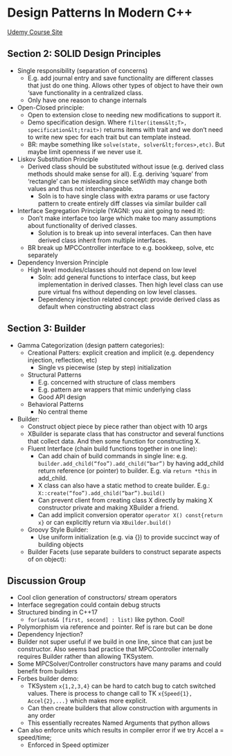 # Design Patterns In Modern C++
[Udemy Course Site](https://www.udemy.com/course/patterns-cplusplus/)

## Section 2: SOLID Design Principles
*   Single responsibility (separation of concerns)
    *   E.g. add journal entry and save functionality are different classes that just do one thing. Allows other types of object to have their own ‘save functionality in a centralized class.
    *   Only have one reason to change internals
*   Open-Closed principle:
    *   Open to extension close to needing new modifications to support it. 
    *   Demo specification design. Where `filter(items&lt;T>, specification&lt;trait>)` returns items with trait and we don’t need to write new spec for each trait but can template instead.
    *   BR: maybe something like `solve(state, solver&lt;forces>,etc)`. But maybe limit openness if we never use it.
*   Liskov Substitution Principle
    *   Derived class should be substituted without issue (e.g. derived class methods should make sense for all). E.g. deriving ‘square’ from ‘rectangle’ can be misleading since setWidth may change both values and thus not interchangeable.
        *   Soln is to have single class with extra params or use factory pattern to create entirely diff classes via similar builder call
*   Interface Segregation Principle (YAGNI: you aint going to need it):
    *   Don’t make interface too large which make too many assumptions about functionality of derived classes.
        *   Solution is to break up into several interfaces. Can then have derived class inherit from multiple interfaces.
    *   BR break up MPCController interface to e.g. bookkeep, solve, etc separately
*   Dependency Inversion Principle
    *   High level modules/classes should not depend on low level
        *   Soln: add general functions to interface class, but keep implementation in derived classes. Then high level class can use pure virtual fns without depending on low level classes. 
        *   Dependency injection related concept: provide derived class as default when constructing abstract class

## Section 3: Builder
*   Gamma Categorization (design pattern categories):
    *   Creational Patters: explicit creation and implicit (e.g. dependency injection, reflection, etc)
        *   Single vs piecewise (step by step) initialization
    *   Structural Patterns
        *   E.g. concerned with structure of class members
        *   E.g. pattern are wrappers that mimic underlying class
        *   Good API design
    *   Behavioral Patterns
        *   No central theme
*   Builder:
    *   Construct object piece by piece rather than object with 10 args
    *   XBuilder is separate class that has constructor and several functions that collect data. And then some function for constructing X.
    *   Fluent Interface (chain build functions together in one line):
        *   Can add chain of build commands in single line: e.g. `builder.add_child(“foo”).add_child(“bar”)` by having add_child return reference (or pointer) to builder. E.g. via `return *this` in add_child.
        *   X class can also have a static method to create builder. E.g.: \
`X::create(“foo”).add_child(“bar”).build()`
        *   Can prevent client from creating class X directly by making X constructor private and making XBuilder a friend.
        *   Can add implicit conversion operator `operator X() const{return x}` or can explicitly return via `XBuilder.build()`
    *   Groovy Style Builder:
        *   Use uniform initialization (e.g. via {}) to provide succinct way of building objects
    *   Builder Facets (use separate builders to construct separate aspects of on object):

## Discussion Group
*   Cool clion generation of constructors/ stream operators
*   Interface segregation could contain debug structs
*   Structured binding in C++17
    *   `for(auto&& [first, second] : list)` like python. Cool!
*   Polymorphism via reference and pointer. Ref is rare but can be done
*   Dependency Injection?
*   Builder not super useful if we build in one line, since that can just be constructor. Also seems bad practice that MPCController internally requires Builder rather than allowing TKSystem.
*   Some MPCSolver/Controller constructors have many params and could benefit from builders
*   Forbes builder demo:
    *   TKSystem `x{1,2,3,4}` can be hard to catch bug to catch switched values. There is process to change call to TK `x{Speed{1}, Accel{2},...}` which makes more explicit. 
    *   Can then create builders that allow construction with arguments in any order
    *   This essentially recreates Named Arguments that python allows
*   Can also enforce units which results in compiler error if we try Accel a = speed/time;
    *   Enforced in Speed optimizer

